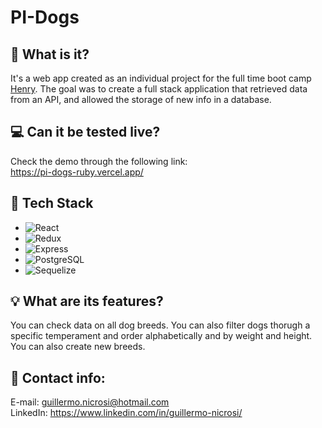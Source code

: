 # PI-Dogs
 
## 🤔 What is it?
It's a web app created as an individual project for the full time boot camp <a href="https://soyhenry.com/">Henry</a>. The goal was to create a full stack application that retrieved data from an API, and allowed the storage of new info in a database.
 
## 💻 Can it be tested live?
Check the demo through the following link:\
https://pi-dogs-ruby.vercel.app/
 
## 🧱 Tech Stack
- ![React](https://img.shields.io/badge/-React-05122A?style=flat&logo=react)&nbsp;
- ![Redux](https://img.shields.io/badge/-Redux-05122A?style=flat&logo=Redux)&nbsp;
- ![Express](https://img.shields.io/badge/-Express.js-05122A?style=flat&logo=express)&nbsp;
- ![PostgreSQL](https://img.shields.io/badge/-PostgreSQL-05122A?style=flat&logo=PostgreSQL)&nbsp;
- ![Sequelize](https://img.shields.io/badge/-Sequelize.js-05122A?style=flat&logo=Sequelize)&nbsp;
 
## 💡 What are its features?
You can check data on all dog breeds. You can also filter dogs thorugh a specific temperament and order alphabetically and by weight and height. 
You can also create new breeds.
 
## 💬 Contact info:
E-mail: guillermo.nicrosi@hotmail.com\
LinkedIn: https://www.linkedin.com/in/guillermo-nicrosi/
